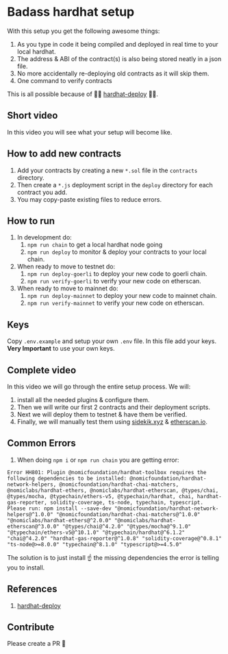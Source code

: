 # Badass hardhat setup

With this setup you get the following awesome things:

1. As you type in code it being compiled and deployed in real time to your local hardhat.
2. The address & ABI of the contract(s) is also being stored neatly in a json file.
3. No more accidentally re-deploying old contracts as it will skip them.
4. One command to verify contracts

This is all possible because of 🎉🎉 [hardhat-deploy](https://github.com/wighawag/hardhat-deploy) 🎉🎉.

## Short video

In this video you will see what your setup will become like.

## How to add new contracts

1. Add your contracts by creating a new `*.sol` file in the `contracts` directory.
2. Then create a `*.js` deployment script in the `deploy` directory for each contract you add.
3. You may copy-paste existing files to reduce errors.

## How to run

1. In development do:
   1. `npm run chain` to get a local hardhat node going
   2. `npm run deploy` to monitor & deploy your contracts to your local chain.
2. When ready to move to testnet do:
   1. `npm run deploy-goerli` to deploy your new code to goerli chain.
   2. `npm run verify-goerli` to verify your new code on etherscan.
3. When ready to move to mainnet do:
   1. `npm run deploy-mainnet` to deploy your new code to mainnet chain.
   2. `npm run verify-mainnet` to verify your new code on etherscan.

## Keys

Copy `.env.example` and setup your own `.env` file. In this file add your keys. **Very Important** to use your own keys.

## Complete video

In this video we will go through the entire setup process. We will:
1. install all the needed plugins & configure them.
2. Then we will write our first 2 contracts and their deployment scripts.
3. Next we will deploy them to testnet & have them be verified.
4. Finally, we will manually test them using [sidekik.xyz](https://sidekik.xyz) & [etherscan.io](https://etherscan.io/).

## Common Errors

1. When doing `npm i` or `npm run chain` you are getting error:
```
Error HH801: Plugin @nomicfoundation/hardhat-toolbox requires the following dependencies to be installed: @nomicfoundation/hardhat-network-helpers, @nomicfoundation/hardhat-chai-matchers, @nomiclabs/hardhat-ethers, @nomiclabs/hardhat-etherscan, @types/chai, @types/mocha, @typechain/ethers-v5, @typechain/hardhat, chai, hardhat-gas-reporter, solidity-coverage, ts-node, typechain, typescript.
Please run: npm install --save-dev "@nomicfoundation/hardhat-network-helpers@^1.0.0" "@nomicfoundation/hardhat-chai-matchers@^1.0.0" "@nomiclabs/hardhat-ethers@^2.0.0" "@nomiclabs/hardhat-etherscan@^3.0.0" "@types/chai@^4.2.0" "@types/mocha@^9.1.0" "@typechain/ethers-v5@^10.1.0" "@typechain/hardhat@^6.1.2" "chai@^4.2.0" "hardhat-gas-reporter@^1.0.8" "solidity-coverage@^0.8.1" "ts-node@>=8.0.0" "typechain@^8.1.0" "typescript@>=4.5.0"
```
The solution is to just install ☝️ the missing dependencies the error is telling you to install.

## References

1. [hardhat-deploy](https://github.com/wighawag/hardhat-deploy)

## Contribute

Please create a PR 🙏